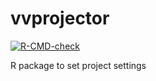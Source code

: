 # vvprojector

<!-- badges: start -->
[![R-CMD-check](https://github.com/vusaverse/vvprojector/actions/workflows/R-CMD-check.yaml/badge.svg)](https://github.com/vusaverse/vvprojector/actions/workflows/R-CMD-check.yaml)
<!-- badges: end -->


R package to set project settings
